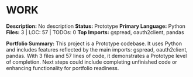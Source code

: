 # WORK

**Description:** No description
**Status:** Prototype
**Primary Language:** Python
**Files:** 3 | LOC: 57 | TODOs: 0
**Top Imports:** gspread, oauth2client, pandas

**Portfolio Summary:**
This project is a Prototype codebase. It uses Python and includes features reflected by the main imports: gspread, oauth2client, pandas.
With 3 files and 57 lines of code, it demonstrates a Prototype level of completion.
Next steps could include completing unfinished code or enhancing functionality for portfolio readiness.